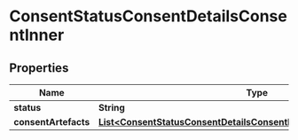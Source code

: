 

# ConsentStatusConsentDetailsConsentInner


## Properties

| Name | Type | Description | Notes |
|------------ | ------------- | ------------- | -------------|
|**status** | **String** |  |  [optional] |
|**consentArtefacts** | [**List&lt;ConsentStatusConsentDetailsConsentInnerConsentArtefactsInner&gt;**](ConsentStatusConsentDetailsConsentInnerConsentArtefactsInner.md) |  |  [optional] |



